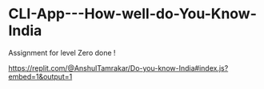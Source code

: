 # CLI-App---How-well-do-You-Know-India

Assignment for level Zero done !

https://replit.com/@AnshulTamrakar/Do-you-know-India#index.js?embed=1&output=1
